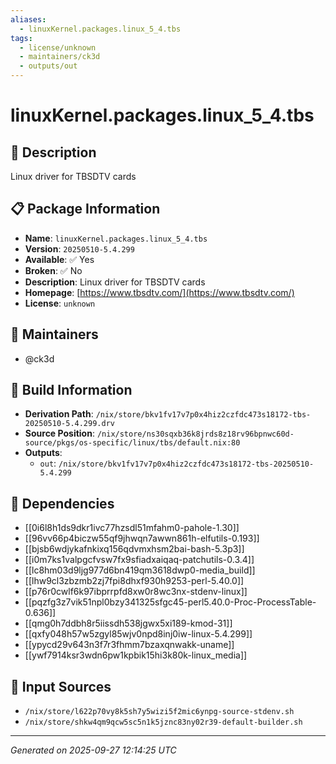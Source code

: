 ```yaml
---
aliases:
  - linuxKernel.packages.linux_5_4.tbs
tags:
  - license/unknown
  - maintainers/ck3d
  - outputs/out
---
```


# linuxKernel.packages.linux_5_4.tbs

## 📝 Description

Linux driver for TBSDTV cards

## 📋 Package Information

- **Name**: `linuxKernel.packages.linux_5_4.tbs`
- **Version**: `20250510-5.4.299`
- **Available**: ✅ Yes
- **Broken**: ✅ No
- **Description**: Linux driver for TBSDTV cards
- **Homepage**: [https://www.tbsdtv.com/](https://www.tbsdtv.com/)
- **License**: `unknown`
## 👥 Maintainers

- @ck3d


## 🔧 Build Information

- **Derivation Path**: `/nix/store/bkv1fv17v7p0x4hiz2czfdc473s18172-tbs-20250510-5.4.299.drv`
- **Source Position**: `/nix/store/ns30sqxb36k8jrds8z18rv96bpnwc60d-source/pkgs/os-specific/linux/tbs/default.nix:80`
- **Outputs**:
  - `out`:  `/nix/store/bkv1fv17v7p0x4hiz2czfdc473s18172-tbs-20250510-5.4.299`

## 🔗 Dependencies

- [[0i6l8h1ds9dkr1ivc77hzsdl51mfahm0-pahole-1.30]]
- [[96vv66p4biczw55qf9jhwqn7awwn861h-elfutils-0.193]]
- [[bjsb6wdjykafnkixq156qdvmxhsm2bai-bash-5.3p3]]
- [[i0m7ks1valpgcfvsw7fx9sfiadxaiqaq-patchutils-0.3.4]]
- [[lc8hm03d9ljg977d6bn419qm3618dwp0-media_build]]
- [[lhw9cl3zbzmb2zj7fpi8dhxf930h9253-perl-5.40.0]]
- [[p76r0cwlf6k97ibprrpfd8xw0r8wc3nx-stdenv-linux]]
- [[pqzfg3z7vik51npl0bzy341325sfgc45-perl5.40.0-Proc-ProcessTable-0.636]]
- [[qmg0h7ddbh8r5iissdh538jgwx5xi189-kmod-31]]
- [[qxfy048h57w5zgyl85wjv0npd8inj0iw-linux-5.4.299]]
- [[ypycd29v643n3f7r3fhmm7bzaxqnwakk-uname]]
- [[ywf7914ksr3wdn6pw1kpbik15hi3k80k-linux_media]]

## 📁 Input Sources

- `/nix/store/l622p70vy8k5sh7y5wizi5f2mic6ynpg-source-stdenv.sh`
- `/nix/store/shkw4qm9qcw5sc5n1k5jznc83ny02r39-default-builder.sh`

---
*Generated on 2025-09-27 12:14:25 UTC*
